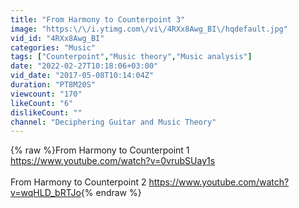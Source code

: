 ```yaml
---
title: "From Harmony to Counterpoint 3"
image: "https:\/\/i.ytimg.com\/vi\/4RXx8Awg_BI\/hqdefault.jpg"
vid_id: "4RXx8Awg_BI"
categories: "Music"
tags: ["Counterpoint","Music theory","Music analysis"]
date: "2022-02-27T10:18:06+03:00"
vid_date: "2017-05-08T10:14:04Z"
duration: "PT8M20S"
viewcount: "170"
likeCount: "6"
dislikeCount: ""
channel: "Deciphering Guitar and Music Theory"
---
```

{% raw %}From Harmony to Counterpoint 1 <a rel="nofollow" target="blank" href="https://www.youtube.com/watch?v=0vrubSUay1s">https://www.youtube.com/watch?v=0vrubSUay1s</a><br /><br />From Harmony to Counterpoint 2 <a rel="nofollow" target="blank" href="https://www.youtube.com/watch?v=wqHLD_bRTJo">https://www.youtube.com/watch?v=wqHLD_bRTJo</a>{% endraw %}
